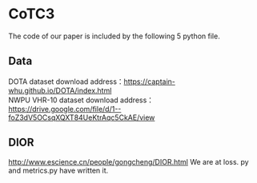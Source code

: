 # CoTC3  
The code of our paper is included by the following 5 python file.  
## Data
DOTA dataset download address：https://captain-whu.github.io/DOTA/index.html  
NWPU VHR-10 dataset download address：https://drive.google.com/file/d/1--foZ3dV5OCsqXQXT84UeKtrAqc5CkAE/view
## DIOR
http://www.escience.cn/people/gongcheng/DIOR.html
We are at loss. py and metrics.py have written it.
